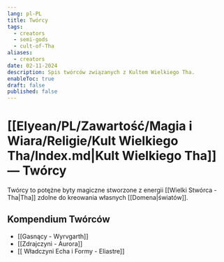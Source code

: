 ```yaml
---
lang: pl-PL
title: Twórcy
tags:
  - creators
  - semi-gods
  - cult-of-Tha
aliases:
  - creators
date: 02-11-2024
description: Spis twórców związanych z Kultem Wielkiego Tha.
enableToc: true
draft: false
published: false
---
```

# [[Elyean/PL/Zawartość/Magia i Wiara/Religie/Kult Wielkiego Tha/Index.md|Kult Wielkiego Tha]] — Twórcy

Twórcy to potężne byty magiczne stworzone z energii [[Wielki Stwórca - Tha|Tha]] zdolne do kreowania własnych [[Domena|światów]].

## Kompendium Twórców

- [[Gasnący - Wyrvgarth]]
- [[Zdrajczyni - Aurora]]
- [[ Władczyni Echa i Formy - Eliastre]]